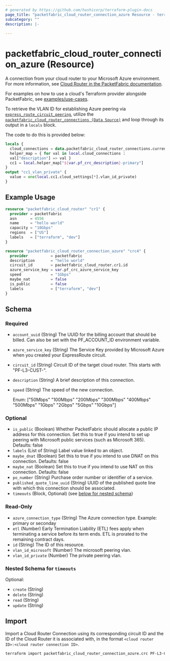 ```yaml
---
# generated by https://github.com/hashicorp/terraform-plugin-docs
page_title: "packetfabric_cloud_router_connection_azure Resource - terraform-provider-packetfabric"
subcategory: ""
description: |-
  
---
```


# packetfabric_cloud_router_connection_azure (Resource)

A connection from your cloud router to your Microsoft Azure environment. For more information, see [Cloud Router in the PacketFabric documentation](https://docs.packetfabric.com/cr/).

For examples on how to use a cloud's Terraform provider alongside PacketFabric, see [examples/use-cases](https://github.com/PacketFabric/terraform-provider-packetfabric/tree/main/examples/use-cases).

To retrieve the VLAN ID for establishing Azure peering via [`express_route_circuit_peering`](https://registry.terraform.io/providers/hashicorp/azurerm/latest/docs/resources/express_route_circuit_peering), utilize the [`packetfabric_cloud_router_connections (Data Source)`](https://registry.terraform.io/providers/PacketFabric/packetfabric/latest/docs/data-sources/packetfabric_cloud_router_connections) and loop through its output in a `locals` block. 

The code to do this is provided below:

```terraform
locals {
  cloud_connections = data.packetfabric_cloud_router_connections.current.cloud_connections[*]
  helper_map = { for val in local.cloud_connections :
  val["description"] => val }
  cc1 = local.helper_map["${var.pf_crc_description}-primary"]
}
output "cc1_vlan_private" {
  value = one(local.cc1.cloud_settings[*].vlan_id_private)
}
```

## Example Usage

```terraform
resource "packetfabric_cloud_router" "cr1" {
  provider = packetfabric
  asn      = 4556
  name     = "hello world"
  capacity = "10Gbps"
  regions  = ["US"]
  labels   = ["terraform", "dev"]
}

resource "packetfabric_cloud_router_connection_azure" "crc4" {
  provider          = packetfabric
  description       = "hello world"
  circuit_id        = packetfabric_cloud_router.cr1.id
  azure_service_key = var.pf_crc_azure_service_key
  speed             = "1Gbps"
  maybe_nat         = false
  is_public         = false
  labels            = ["terraform", "dev"]
}
```

<!-- schema generated by tfplugindocs -->
## Schema

### Required

- `account_uuid` (String) The UUID for the billing account that should be billed. Can also be set with the PF_ACCOUNT_ID environment variable.
- `azure_service_key` (String) The Service Key provided by Microsoft Azure when you created your ExpressRoute circuit.
- `circuit_id` (String) Circuit ID of the target cloud router. This starts with "PF-L3-CUST-".
- `description` (String) A brief description of this connection.
- `speed` (String) The speed of the new connection.

	Enum: ["50Mbps" "100Mbps" "200Mbps" "300Mbps" "400Mbps" "500Mbps" "1Gbps" "2Gbps" "5Gbps" "10Gbps"]

### Optional

- `is_public` (Boolean) Whether PacketFabric should allocate a public IP address for this connection. Set this to true if you intend to set up peering with Microsoft public services (such as Microsoft 365). Defaults: false
- `labels` (List of String) Label value linked to an object.
- `maybe_dnat` (Boolean) Set this to true if you intend to use DNAT on this connection. Defaults: false
- `maybe_nat` (Boolean) Set this to true if you intend to use NAT on this connection. Defaults: false
- `po_number` (String) Purchase order number or identifier of a service.
- `published_quote_line_uuid` (String) UUID of the published quote line with which this connection should be associated.
- `timeouts` (Block, Optional) (see [below for nested schema](#nestedblock--timeouts))

### Read-Only

- `azure_connection_type` (String) The Azure connection type.
		Example: primary or seconday
- `etl` (Number) Early Termination Liability (ETL) fees apply when terminating a service before its term ends. ETL is prorated to the remaining contract days.
- `id` (String) The ID of this resource.
- `vlan_id_microsoft` (Number) The microsoft peering vlan.
- `vlan_id_private` (Number) The private peering vlan.

<a id="nestedblock--timeouts"></a>
### Nested Schema for `timeouts`

Optional:

- `create` (String)
- `delete` (String)
- `read` (String)
- `update` (String)




## Import

Import a Cloud Router Connection using its corresponding circuit ID and the ID of the Cloud Router it is associated with, in the format `<cloud router ID>:<cloud router connection ID>`.

```bash
terraform import packetfabric_cloud_router_connection_azure.crc PF-L3-CUST-1700239:PF-L3-CON-2980512
```